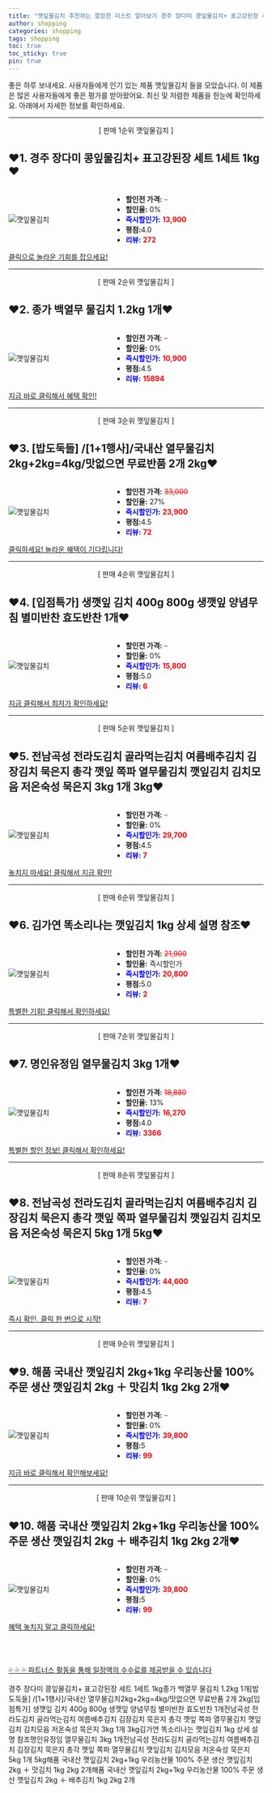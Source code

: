```yaml
---
title: "깻잎물김치 추천하는 깔끔한 리스트 알아보기 경주 장다미 콩잎물김치+ 표고강된장 세트"
author: shopping
categories: shopping
tags: shopping
toc: true
toc_sticky: true
pin: true
---
```

좋은 하루 보내세요. 사용자들에게 인기 있는 제품 깻잎물김치 들을 모았습니다. 이 제품은 많은 사용자들에게 좋은 평가를 받아왔어요. 최신 및 저렴한 제품을 한눈에 확인하세요. 아래에서 자세한 정보를 확인하세요.

---
<p class="toplist" style="margin: 0 auto; display: block; width: fit-content;">[ 판매 1순위 깻잎물김치 ]</p>

<h2><strong>❤️1. 경주 장다미 콩잎물김치+ 표고강된장 세트 1세트 1kg❤️</strong></h2>

<div style="display: flex; align-items: center;">
    <div style="flex: 0.4;">
        <img src="https://thumbnail7.coupangcdn.com/thumbnails/remote/230x230ex/image/vendor_inventory/ae9a/6715a59354322fed2e2d571f917e0aa1cae091d1ce1cbc45187dd7c923f1.png" alt="깻잎물김치" style="max-width: 100%;">
    </div>
    <div style="flex: 0.6; margin-left: 10px;">
        <ul>
            <li><strong>할인전 가격:</strong> <del style="color: red;">-</del></li>
            <li><strong>할인율:</strong> 0%</li>
            <li><span style='color:blue'><strong>즉시할인가:</strong></span> <span style='color:red'><strong>13,900</strong></span></li>
            <li><strong>평점:</strong>4.0</li>
            <li><span style='color:blue'><strong>리뷰:</strong></span> <span style='color:red'><strong>272</strong></span></li>
        </ul>
    </div>
</div>
<div class="center">
    <a href="https://selin100587.github.io?lptag=AF9450613&subid=githubio&pageKey=5704913791&traceid=V0-153&itemId=9494137658&vendorItemId=76779519237" class="myButton">
        클릭으로 놀라운 기회를 잡으세요!
    </a>
</div>


---
<p class="toplist" style="margin: 0 auto; display: block; width: fit-content;">[ 판매 2순위 깻잎물김치 ]</p>

<h2><strong>❤️2. 종가 백열무 물김치 1.2kg 1개❤️</strong></h2>

<div style="display: flex; align-items: center;">
    <div style="flex: 0.4;">
        <img src="https://thumbnail9.coupangcdn.com/thumbnails/remote/230x230ex/image/retail/images/3843720649338372-87d50a82-1619-4ab6-bb29-328725740e6d.jpg" alt="깻잎물김치" style="max-width: 100%;">
    </div>
    <div style="flex: 0.6; margin-left: 10px;">
        <ul>
            <li><strong>할인전 가격:</strong> <del style="color: red;">-</del></li>
            <li><strong>할인율:</strong> 0%</li>
            <li><span style='color:blue'><strong>즉시할인가:</strong></span> <span style='color:red'><strong>10,900</strong></span></li>
            <li><strong>평점:</strong>4.5</li>
            <li><span style='color:blue'><strong>리뷰:</strong></span> <span style='color:red'><strong>15894</strong></span></li>
        </ul>
    </div>
</div>
<div class="center">
    <a href="https://selin100587.github.io?lptag=AF9450613&subid=githubio&pageKey=188775843&traceid=V0-153&itemId=539099241&vendorItemId=4409002903" class="myButton">
        지금 바로 클릭해서 혜택 확인!
    </a>
</div>


---
<p class="toplist" style="margin: 0 auto; display: block; width: fit-content;">[ 판매 3순위 깻잎물김치 ]</p>

<h2><strong>❤️3. [밥도둑들] /[1+1행사]/국내산 열무물김치2kg+2kg=4kg/맛없으면 무료반품 2개 2kg❤️</strong></h2>

<div style="display: flex; align-items: center;">
    <div style="flex: 0.4;">
        <img src="https://thumbnail6.coupangcdn.com/thumbnails/remote/230x230ex/image/vendor_inventory/566a/28e986d53be3caa1349f687b7e8cb6dd613067718b28a1d13e671b57eb6b.jpg" alt="깻잎물김치" style="max-width: 100%;">
    </div>
    <div style="flex: 0.6; margin-left: 10px;">
        <ul>
            <li><strong>할인전 가격:</strong> <del style="color: red;">33,000</del></li>
            <li><strong>할인율:</strong> 27%</li>
            <li><span style='color:blue'><strong>즉시할인가:</strong></span> <span style='color:red'><strong>23,900</strong></span></li>
            <li><strong>평점:</strong>4.5</li>
            <li><span style='color:blue'><strong>리뷰:</strong></span> <span style='color:red'><strong>72</strong></span></li>
        </ul>
    </div>
</div>
<div class="center">
    <a href="https://selin100587.github.io?lptag=AF9450613&subid=githubio&pageKey=8184715720&traceid=V0-153&itemId=23405691748&vendorItemId=90432848270" class="myButton">
        클릭하세요! 놀라운 혜택이 기다립니다!
    </a>
</div>


---
<p class="toplist" style="margin: 0 auto; display: block; width: fit-content;">[ 판매 4순위 깻잎물김치 ]</p>

<h2><strong>❤️4. [입점특가] 생깻잎 김치 400g 800g 생깻잎 양념무침 별미반찬 효도반찬 1개❤️</strong></h2>

<div style="display: flex; align-items: center;">
    <div style="flex: 0.4;">
        <img src="https://thumbnail6.coupangcdn.com/thumbnails/remote/230x230ex/image/vendor_inventory/e0db/e32cb069e93168d17bb3149c0081b8b7891e411dd9321a3304ee42022859.jpg" alt="깻잎물김치" style="max-width: 100%;">
    </div>
    <div style="flex: 0.6; margin-left: 10px;">
        <ul>
            <li><strong>할인전 가격:</strong> <del style="color: red;">-</del></li>
            <li><strong>할인율:</strong> 0%</li>
            <li><span style='color:blue'><strong>즉시할인가:</strong></span> <span style='color:red'><strong>15,800</strong></span></li>
            <li><strong>평점:</strong>5.0</li>
            <li><span style='color:blue'><strong>리뷰:</strong></span> <span style='color:red'><strong>6</strong></span></li>
        </ul>
    </div>
</div>
<div class="center">
    <a href="https://selin100587.github.io?lptag=AF9450613&subid=githubio&pageKey=8220505837&traceid=V0-153&itemId=23625953278&vendorItemId=90651476031" class="myButton">
        지금 클릭해서 최저가 확인하세요!
    </a>
</div>


---
<p class="toplist" style="margin: 0 auto; display: block; width: fit-content;">[ 판매 5순위 깻잎물김치 ]</p>

<h2><strong>❤️5. 전남곡성 전라도김치 골라먹는김치 여름배추김치 김장김치 묵은지 총각 깻잎 쪽파 열무물김치 깻잎김치 김치모음 저온숙성 묵은지 3kg 1개 3kg❤️</strong></h2>

<div style="display: flex; align-items: center;">
    <div style="flex: 0.4;">
        <img src="https://thumbnail7.coupangcdn.com/thumbnails/remote/230x230ex/image/vendor_inventory/0338/08a78693f9ee4bca60023009e820a96de669132d65ed3540b855fbd243e9.jpg" alt="깻잎물김치" style="max-width: 100%;">
    </div>
    <div style="flex: 0.6; margin-left: 10px;">
        <ul>
            <li><strong>할인전 가격:</strong> <del style="color: red;">-</del></li>
            <li><strong>할인율:</strong> 0%</li>
            <li><span style='color:blue'><strong>즉시할인가:</strong></span> <span style='color:red'><strong>29,700</strong></span></li>
            <li><strong>평점:</strong>4.5</li>
            <li><span style='color:blue'><strong>리뷰:</strong></span> <span style='color:red'><strong>7</strong></span></li>
        </ul>
    </div>
</div>
<div class="center">
    <a href="https://selin100587.github.io?lptag=AF9450613&subid=githubio&pageKey=5285799215&traceid=V0-153&itemId=18585202957&vendorItemId=75794425615" class="myButton">
        놓치지 마세요! 클릭해서 지금 확인!
    </a>
</div>


---
<p class="toplist" style="margin: 0 auto; display: block; width: fit-content;">[ 판매 6순위 깻잎물김치 ]</p>

<h2><strong>❤️6. 김가연 똑소리나는 깻잎김치 1kg 상세 설명 참조❤️</strong></h2>

<div style="display: flex; align-items: center;">
    <div style="flex: 0.4;">
        <img src="https://thumbnail9.coupangcdn.com/thumbnails/remote/230x230ex/image/vendor_inventory/c171/d47ac5d5cccfa4c7ec03dc5c9b90af7556fba8c609902a45f9bc27773e62.jpg" alt="깻잎물김치" style="max-width: 100%;">
    </div>
    <div style="flex: 0.6; margin-left: 10px;">
        <ul>
            <li><strong>할인전 가격:</strong> <del style="color: red;">21,900</del></li>
            <li><strong>할인율:</strong> 즉시할인가</li>
            <li><span style='color:blue'><strong>즉시할인가:</strong></span> <span style='color:red'><strong>20,800</strong></span></li>
            <li><strong>평점:</strong>5.0</li>
            <li><span style='color:blue'><strong>리뷰:</strong></span> <span style='color:red'><strong>2</strong></span></li>
        </ul>
    </div>
</div>
<div class="center">
    <a href="https://selin100587.github.io?lptag=AF9450613&subid=githubio&pageKey=7746890102&traceid=V0-153&itemId=20856945049&vendorItemId=87924429395" class="myButton">
        특별한 기회! 클릭해서 확인하세요!
    </a>
</div>


---
<p class="toplist" style="margin: 0 auto; display: block; width: fit-content;">[ 판매 7순위 깻잎물김치 ]</p>

<h2><strong>❤️7. 명인유정임 열무물김치 3kg 1개❤️</strong></h2>

<div style="display: flex; align-items: center;">
    <div style="flex: 0.4;">
        <img src="https://thumbnail8.coupangcdn.com/thumbnails/remote/230x230ex/image/retail/images/2021/04/19/18/4/83bc83e1-7550-4884-80a0-303e915cab61.jpg" alt="깻잎물김치" style="max-width: 100%;">
    </div>
    <div style="flex: 0.6; margin-left: 10px;">
        <ul>
            <li><strong>할인전 가격:</strong> <del style="color: red;">18,880</del></li>
            <li><strong>할인율:</strong> 13%</li>
            <li><span style='color:blue'><strong>즉시할인가:</strong></span> <span style='color:red'><strong>16,270</strong></span></li>
            <li><strong>평점:</strong>4.0</li>
            <li><span style='color:blue'><strong>리뷰:</strong></span> <span style='color:red'><strong>3366</strong></span></li>
        </ul>
    </div>
</div>
<div class="center">
    <a href="https://selin100587.github.io?lptag=AF9450613&subid=githubio&pageKey=5399137166&traceid=V0-153&itemId=8072730397&vendorItemId=75361114095" class="myButton">
        특별한 할인 정보! 클릭해서 확인하세요!
    </a>
</div>


---
<p class="toplist" style="margin: 0 auto; display: block; width: fit-content;">[ 판매 8순위 깻잎물김치 ]</p>

<h2><strong>❤️8. 전남곡성 전라도김치 골라먹는김치 여름배추김치 김장김치 묵은지 총각 깻잎 쪽파 열무물김치 깻잎김치 김치모음 저온숙성 묵은지 5kg 1개 5kg❤️</strong></h2>

<div style="display: flex; align-items: center;">
    <div style="flex: 0.4;">
        <img src="https://thumbnail7.coupangcdn.com/thumbnails/remote/230x230ex/image/vendor_inventory/0338/08a78693f9ee4bca60023009e820a96de669132d65ed3540b855fbd243e9.jpg" alt="깻잎물김치" style="max-width: 100%;">
    </div>
    <div style="flex: 0.6; margin-left: 10px;">
        <ul>
            <li><strong>할인전 가격:</strong> <del style="color: red;">-</del></li>
            <li><strong>할인율:</strong> 0%</li>
            <li><span style='color:blue'><strong>즉시할인가:</strong></span> <span style='color:red'><strong>44,600</strong></span></li>
            <li><strong>평점:</strong>4.5</li>
            <li><span style='color:blue'><strong>리뷰:</strong></span> <span style='color:red'><strong>7</strong></span></li>
        </ul>
    </div>
</div>
<div class="center">
    <a href="https://selin100587.github.io?lptag=AF9450613&subid=githubio&pageKey=5285799215&traceid=V0-153&itemId=18585202969&vendorItemId=75794425638" class="myButton">
        즉시 확인, 클릭 한 번으로 시작!
    </a>
</div>


---
<p class="toplist" style="margin: 0 auto; display: block; width: fit-content;">[ 판매 9순위 깻잎물김치 ]</p>

<h2><strong>❤️9. 해품 국내산 깻잎김치 2kg+1kg 우리농산물 100% 주문 생산 깻잎김치  2kg ＋  맛김치 1kg 2kg 2개❤️</strong></h2>

<div style="display: flex; align-items: center;">
    <div style="flex: 0.4;">
        <img src="https://thumbnail8.coupangcdn.com/thumbnails/remote/230x230ex/image/vendor_inventory/b67d/f1e4b1bcd7ec50c8900d35646748fbba1f03dff04a6d0f9227efb553f7a8.png" alt="깻잎물김치" style="max-width: 100%;">
    </div>
    <div style="flex: 0.6; margin-left: 10px;">
        <ul>
            <li><strong>할인전 가격:</strong> <del style="color: red;">-</del></li>
            <li><strong>할인율:</strong> 0%</li>
            <li><span style='color:blue'><strong>즉시할인가:</strong></span> <span style='color:red'><strong>39,800</strong></span></li>
            <li><strong>평점:</strong>5</li>
            <li><span style='color:blue'><strong>리뷰:</strong></span> <span style='color:red'><strong>99</strong></span></li>
        </ul>
    </div>
</div>
<div class="center">
    <a href="https://selin100587.github.io?lptag=AF9450613&subid=githubio&pageKey=8244255011&traceid=V0-153&itemId=18941232935&vendorItemId=86067707166" class="myButton">
        지금 바로 클릭해서 확인해보세요!
    </a>
</div>


---
<p class="toplist" style="margin: 0 auto; display: block; width: fit-content;">[ 판매 10순위 깻잎물김치 ]</p>

<h2><strong>❤️10. 해품 국내산 깻잎김치 2kg+1kg 우리농산물 100% 주문 생산 깻잎김치  2kg ＋ 배추김치 1kg 2kg 2개❤️</strong></h2>

<div style="display: flex; align-items: center;">
    <div style="flex: 0.4;">
        <img src="https://thumbnail8.coupangcdn.com/thumbnails/remote/230x230ex/image/vendor_inventory/b67d/f1e4b1bcd7ec50c8900d35646748fbba1f03dff04a6d0f9227efb553f7a8.png" alt="깻잎물김치" style="max-width: 100%;">
    </div>
    <div style="flex: 0.6; margin-left: 10px;">
        <ul>
            <li><strong>할인전 가격:</strong> <del style="color: red;">-</del></li>
            <li><strong>할인율:</strong> 0%</li>
            <li><span style='color:blue'><strong>즉시할인가:</strong></span> <span style='color:red'><strong>39,800</strong></span></li>
            <li><strong>평점:</strong>5</li>
            <li><span style='color:blue'><strong>리뷰:</strong></span> <span style='color:red'><strong>99</strong></span></li>
        </ul>
    </div>
</div>
<div class="center">
    <a href="https://selin100587.github.io?lptag=AF9450613&subid=githubio&pageKey=7356160289&traceid=V0-153&itemId=18941232951&vendorItemId=86067707223" class="myButton">
        혜택 놓치지 말고 클릭하세요!
    </a>
</div>

<br><br><br>[💦 💦 💦 파트너스 활동을 통해 일정액의 수수료를 제공받을 수 있습니다](https://link.coupang.com/a/bcpT2c)<br><br>경주 장다미 콩잎물김치+ 표고강된장 세트 1세트 1kg종가 백열무 물김치 1.2kg 1개[밥도둑들] /[1+1행사]/국내산 열무물김치2kg+2kg=4kg/맛없으면 무료반품 2개 2kg[입점특가] 생깻잎 김치 400g 800g 생깻잎 양념무침 별미반찬 효도반찬 1개전남곡성 전라도김치 골라먹는김치 여름배추김치 김장김치 묵은지 총각 깻잎 쪽파 열무물김치 깻잎김치 김치모음 저온숙성 묵은지 3kg 1개 3kg김가연 똑소리나는 깻잎김치 1kg 상세 설명 참조명인유정임 열무물김치 3kg 1개전남곡성 전라도김치 골라먹는김치 여름배추김치 김장김치 묵은지 총각 깻잎 쪽파 열무물김치 깻잎김치 김치모음 저온숙성 묵은지 5kg 1개 5kg해품 국내산 깻잎김치 2kg+1kg 우리농산물 100% 주문 생산 깻잎김치  2kg ＋  맛김치 1kg 2kg 2개해품 국내산 깻잎김치 2kg+1kg 우리농산물 100% 주문 생산 깻잎김치  2kg ＋ 배추김치 1kg 2kg 2개